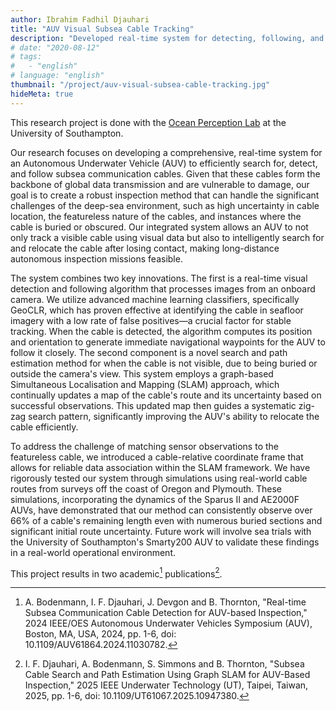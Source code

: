 ```yaml
---
author: Ibrahim Fadhil Djauhari
title: "AUV Visual Subsea Cable Tracking"
description: "Developed real-time system for detecting, following, and searching subsea cables using an AUV"
# date: "2020-08-12"
# tags: 
#   - "english"
# language: "english"
thumbnail: "/project/auv-visual-subsea-cable-tracking.jpg"
hideMeta: true
---
```


This research project is done with the [Ocean Perception Lab](https://www.oceanperception.com) at the University of Southampton.

Our research focuses on developing a comprehensive, real-time system for an Autonomous Underwater Vehicle (AUV) to efficiently search for, detect, and follow subsea communication cables. Given that these cables form the backbone of global data transmission and are vulnerable to damage, our goal is to create a robust inspection method that can handle the significant challenges of the deep-sea environment, such as high uncertainty in cable location, the featureless nature of the cables, and instances where the cable is buried or obscured. Our integrated system allows an AUV to not only track a visible cable using visual data but also to intelligently search for and relocate the cable after losing contact, making long-distance autonomous inspection missions feasible.

The system combines two key innovations. The first is a real-time visual detection and following algorithm that processes images from an onboard camera. We utilize advanced machine learning classifiers, specifically GeoCLR, which has proven effective at identifying the cable in seafloor imagery with a low rate of false positives—a crucial factor for stable tracking. When the cable is detected, the algorithm computes its position and orientation to generate immediate navigational waypoints for the AUV to follow it closely. The second component is a novel search and path estimation method for when the cable is not visible, due to being buried or outside the camera's view. This system employs a graph-based Simultaneous Localisation and Mapping (SLAM) approach, which continually updates a map of the cable's route and its uncertainty based on successful observations. This updated map then guides a systematic zig-zag search pattern, significantly improving the AUV's ability to relocate the cable efficiently.

To address the challenge of matching sensor observations to the featureless cable, we introduced a cable-relative coordinate frame that allows for reliable data association within the SLAM framework. We have rigorously tested our system through simulations using real-world cable routes from surveys off the coast of Oregon and Plymouth. These simulations, incorporating the dynamics of the Sparus II and AE2000F AUVs, have demonstrated that our method can consistently observe over 66% of a cable's remaining length even with numerous buried sections and significant initial route uncertainty. Future work will involve sea trials with the University of Southampton's Smarty200 AUV to validate these findings in a real-world operational environment.

This project results in two academic[^1] publications[^2].

[^1]: A. Bodenmann, I. F. Djauhari, J. Devgon and B. Thornton, "Real-time Subsea Communication Cable Detection for AUV-based Inspection," 2024 IEEE/OES Autonomous Underwater Vehicles Symposium (AUV), Boston, MA, USA, 2024, pp. 1-6, doi: 10.1109/AUV61864.2024.11030782.

[^2]: I. F. Djauhari, A. Bodenmann, S. Simmons and B. Thornton, "Subsea Cable Search and Path Estimation Using Graph SLAM for AUV-Based Inspection," 2025 IEEE Underwater Technology (UT), Taipei, Taiwan, 2025, pp. 1-6, doi: 10.1109/UT61067.2025.10947380.